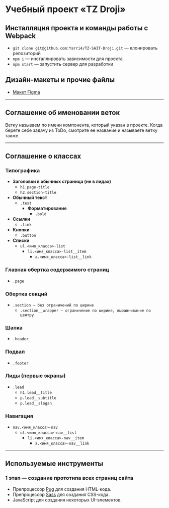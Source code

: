 # Учебный проект «TZ Droji»

## Инсталляция проекта и команды работы с Webpack

- `git clone git@github.com:Yarri4/TZ-SAIT-Droji.git` — клонировать репозиторий
- `npm i` — инсталлировать зависимости для проекта
- `npm start` — запустить сервер для разработки

## Дизайн-макеты и прочие файлы

- [Макет Figma](https://www.figma.com/file/2RNPnocNYqGy602COzCuAd/%D0%9C%D0%B0%D0%BA%D0%B5%D1%82-%D0%B4%D0%BB%D1%8F-%D1%82%D0%B5%D1%81%D1%82%D0%BE%D0%B2%D0%BE%D0%B3%D0%BE-%D0%B7%D0%B0%D0%B4%D0%B0%D0%BD%D0%B8%D1%8F?type=design&node-id=1-2&t=a2GQjzd3qreqjQb2-0)

---

## Соглашение об именовании веток

Ветку называем по имени компонента, который указан в проекте. Когда берете себе задачу из ToDo, смотрите ее название и называете ветку также.

---

## Соглашение о классах

### Типографика

- **Заголовки в обычных страница (не в лидах)**
  - `h1.page-title`
  - `h2.section-title`
- **Обычный текст**
  - `.text`
    - **Форматирование**
      - `.bold`
- **Ссылки**
  - `.link`
- **Кнопки**
  - `.button`
- **Списки**
  - `ul.<имя_класса>-list`
    - `li.<имя_класса>-list__item`
      - `a.<имя_класса>-list__link`

### Главная обертка содержимого страниц

- `.page`

### Обертка секций

- `.section — без ограничений по ширине`
  - `.section__wrapper — ограничение по ширине, выравнивание по центру`

### Шапка

- `.header`

### Подвал

- `.footer`

### Лиды (первые экраны)

- `.lead`
  - `h1.lead__title`
  - `p.lead__subtitle`
  - `p.lead__slogan`

### Навигация

- `nav.<имя_класса>-nav`
  - `ul.<имя_класса>-nav__list`
    - `li.<имя_класса>-nav__item`
      - `a.<имя_класса>-nav__link`

---

## Используемые инструменты

### 1 этап — создание прототипа всех страниц сайта

- Препроцессор [Pug](https://pugjs.org/) для создания HTML-кода.
- Препроцессор [Sass](https://sass-lang.com/) для создания CSS-кода.
- JavaScript для создания некоторых UI-элементов.
